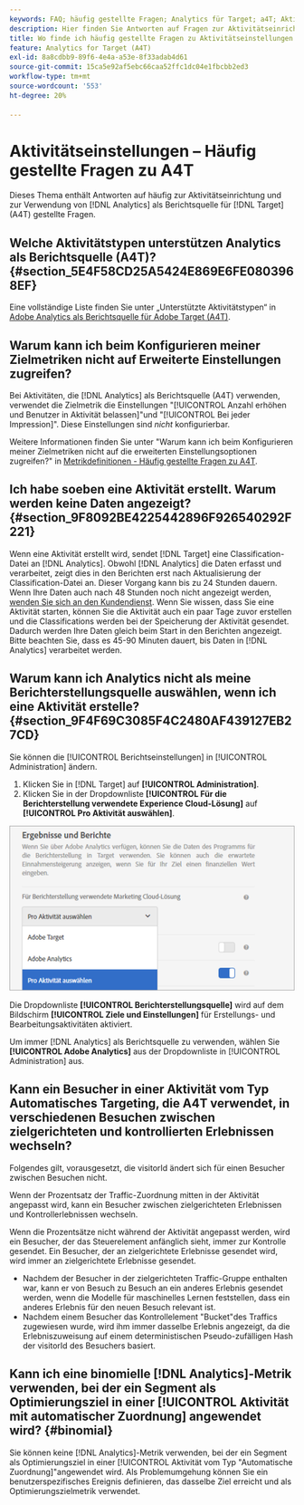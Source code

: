 ```yaml
---
keywords: FAQ; häufig gestellte Fragen; Analytics für Target; a4T; Aktivitätseinrichtung
description: Hier finden Sie Antworten auf Fragen zur Aktivitätseinrichtung bei der Verwendung von Analytics für [!DNL Target] (A4T). A4T lets you use Analytics reporting for [!DNL Target] Aktivitäten.
title: Wo finde ich häufig gestellte Fragen zu Aktivitätseinstellungen mit A4T?
feature: Analytics for Target (A4T)
exl-id: 8a8cdbb9-89f6-4e4a-a53e-8f33adab4d61
source-git-commit: 15ca5e92af5ebc66caa52ffc1dc04e1fbcbb2ed3
workflow-type: tm+mt
source-wordcount: '553'
ht-degree: 20%

---
```


# Aktivitätseinstellungen – Häufig gestellte Fragen zu A4T

Dieses Thema enthält Antworten auf häufig zur Aktivitätseinrichtung und zur Verwendung von [!DNL Analytics] als Berichtsquelle für [!DNL Target] (A4T) gestellte Fragen.

## Welche Aktivitätstypen unterstützen Analytics als Berichtsquelle (A4T)? {#section_5E4F58CD25A5424E869E6FE0803968EF}

Eine vollständige Liste finden Sie unter „Unterstützte Aktivitätstypen“ in [Adobe Analytics als Berichtsquelle für Adobe Target (A4T)](/help/c-integrating-target-with-mac/a4t/a4t.md#concept_7540C8C04259434AB6EE33B09F47A1DE).

## Warum kann ich beim Konfigurieren meiner Zielmetriken nicht auf Erweiterte Einstellungen zugreifen?

Bei Aktivitäten, die [!DNL Analytics] als Berichtsquelle (A4T) verwenden, verwendet die Zielmetrik die Einstellungen &quot;[!UICONTROL Anzahl erhöhen und Benutzer in Aktivität belassen]&quot;und &quot;[!UICONTROL Bei jeder Impression]&quot;. Diese Einstellungen sind *nicht* konfigurierbar.

Weitere Informationen finden Sie unter &quot;Warum kann ich beim Konfigurieren meiner Zielmetriken nicht auf die erweiterten Einstellungsoptionen zugreifen?&quot; in [Metrikdefinitionen - Häufig gestellte Fragen zu A4T](/help/c-integrating-target-with-mac/a4t/r-a4t-faq/a4t-faq-metric-definition.md).

## Ich habe soeben eine Aktivität erstellt. Warum werden keine Daten angezeigt? {#section_9F8092BE4225442896F926540292F221}

Wenn eine Aktivität erstellt wird, sendet [!DNL Target] eine Classification-Datei an [!DNL Analytics]. Obwohl [!DNL Analytics] die Daten erfasst und verarbeitet, zeigt  dies in den Berichten erst nach Aktualisierung der Classification-Datei an. Dieser Vorgang kann bis zu 24 Stunden dauern. Wenn Ihre Daten auch nach 48 Stunden noch nicht angezeigt werden, [wenden Sie sich an den Kundendienst](/help/cmp-resources-and-contact-information.md#reference_ACA3391A00EF467B87930A450050077C). Wenn Sie wissen, dass Sie eine Aktivität starten, können Sie die Aktivität auch ein paar Tage zuvor erstellen und die Classifications werden bei der Speicherung der Aktivität gesendet. Dadurch werden Ihre Daten gleich beim Start in den Berichten angezeigt. Bitte beachten Sie, dass es 45-90 Minuten dauert, bis Daten in [!DNL Analytics] verarbeitet werden.

## Warum kann ich Analytics nicht als meine Berichterstellungsquelle auswählen, wenn ich eine Aktivität erstelle? {#section_9F4F69C3085F4C2480AF439127EB27CD}

Sie können die [!UICONTROL Berichtseinstellungen] in [!UICONTROL Administration] ändern.

1. Klicken Sie in [!DNL Target] auf **[!UICONTROL Administration]**.
1. Klicken Sie in der Dropdownliste **[!UICONTROL Für die Berichterstellung verwendete Experience Cloud-Lösung]** auf **[!UICONTROL Pro Aktivität auswählen]**.

![](assets/select-per-activity.png)

Die Dropdownliste **[!UICONTROL Berichterstellungsquelle]** wird auf dem Bildschirm **[!UICONTROL Ziele und Einstellungen]** für Erstellungs- und Bearbeitungsaktivitäten aktiviert.

Um immer [!DNL Analytics] als Berichtsquelle zu verwenden, wählen Sie **[!UICONTROL Adobe Analytics]** aus der Dropdownliste in [!UICONTROL Administration] aus.

## Kann ein Besucher in einer Aktivität vom Typ Automatisches Targeting, die A4T verwendet, in verschiedenen Besuchen zwischen zielgerichteten und kontrollierten Erlebnissen wechseln?

Folgendes gilt, vorausgesetzt, die visitorId ändert sich für einen Besucher zwischen Besuchen nicht.

Wenn der Prozentsatz der Traffic-Zuordnung mitten in der Aktivität angepasst wird, kann ein Besucher zwischen zielgerichteten Erlebnissen und Kontrollerlebnissen wechseln.

Wenn die Prozentsätze nicht während der Aktivität angepasst werden, wird ein Besucher, der das Steuerelement anfänglich sieht, immer zur Kontrolle gesendet. Ein Besucher, der an zielgerichtete Erlebnisse gesendet wird, wird immer an zielgerichtete Erlebnisse gesendet.

* Nachdem der Besucher in der zielgerichteten Traffic-Gruppe enthalten war, kann er von Besuch zu Besuch an ein anderes Erlebnis gesendet werden, wenn die Modelle für maschinelles Lernen feststellen, dass ein anderes Erlebnis für den neuen Besuch relevant ist.
* Nachdem einem Besucher das Kontrollelement &quot;Bucket&quot;des Traffics zugewiesen wurde, wird ihm immer dasselbe Erlebnis angezeigt, da die Erlebniszuweisung auf einem deterministischen Pseudo-zufälligen Hash der visitorId des Besuchers basiert.


## Kann ich eine binomielle [!DNL Analytics]-Metrik verwenden, bei der ein Segment als Optimierungsziel in einer [!UICONTROL Aktivität mit automatischer Zuordnung] angewendet wird? {#binomial}

Sie können keine [!DNL Analytics]-Metrik verwenden, bei der ein Segment als Optimierungsziel in einer [!UICONTROL Aktivität vom Typ &quot;Automatische Zuordnung]&quot;angewendet wird. Als Problemumgehung können Sie ein benutzerspezifisches Ereignis definieren, das dasselbe Ziel erreicht und als Optimierungszielmetrik verwendet.